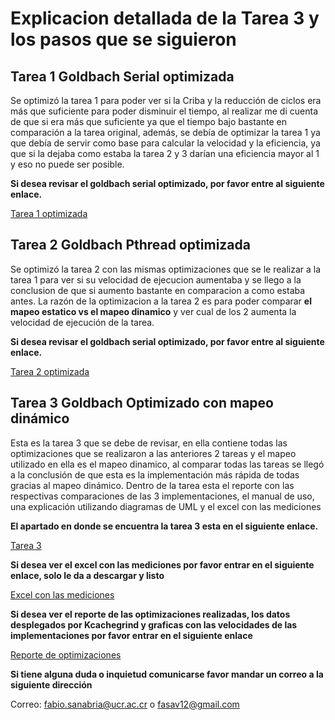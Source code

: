 # Explicacion detallada de la Tarea 3 y los pasos que se siguieron

## Tarea 1 Goldbach Serial optimizada

Se optimizó la tarea 1 para poder ver si la Criba y la reducción de ciclos era más que suficiente para poder disminuir el tiempo, al realizar me di cuenta de que si era más que suficiente ya que el tiempo bajo bastante en comparación a la tarea original, además, se debía de optimizar la tarea 1 ya que debía de servir como base para calcular la velocidad y la eficiencia, ya que si la dejaba como estaba la tarea 2 y 3 darían una eficiencia mayor al 1 y eso no puede ser posible.

 **Si desea revisar el goldbach serial optimizado, por favor entre al siguiente enlace.**

[Tarea 1 optimizada](https://github.com/FabioSanabria/concurrente22b-Fabio_Sanabria/tree/main/Tareas_Programadas/Tarea3_Optimizacion/Tarea1_Goldbach_serial_optimized)

## Tarea 2 Goldbach Pthread optimizada

Se optimizó la tarea 2 con las mismas optimizaciones que se le realizar a la tarea 1 para ver si su velocidad de ejecucion aumentaba y se llego a la conclusion de que si aumento bastante en comparacion a como estaba antes. La razón de la optimizacion a la tarea 2 es para poder comparar **el mapeo estatico vs el mapeo dinamico** y ver cual de los 2 aumenta la velocidad de ejecución de la tarea. 

**Si desea revisar el goldbach serial optimizado, por favor entre al siguiente enlace.** 

[Tarea 2 optimizada](https://github.com/FabioSanabria/concurrente22b-Fabio_Sanabria/tree/main/Tareas_Programadas/Tarea3_Optimizacion/Tarea2_Goldbach_pthread_optimized)

## Tarea 3 Goldbach Optimizado con mapeo dinámico

Esta es la tarea 3 que se debe de revisar, en ella contiene todas las optimizaciones que se realizaron a las anteriores 2 tareas y el mapeo utilizado en ella es el mapeo dinamico, al comparar todas las tareas se llegó a la conclusión de que esta es la implementación más rápida de todas gracias al mapeo dinámico. Dentro de la tarea esta el reporte con las respectivas comparaciones de las 3 implementaciones, el manual de uso, una explicación utilizando diagramas de UML y el excel con las mediciones

**El apartado en donde se encuentra la tarea 3 esta en el siguiente enlace.**

[Tarea 3](https://github.com/FabioSanabria/concurrente22b-Fabio_Sanabria/tree/main/Tareas_Programadas/Tarea3_Optimizacion/Tarea3_Goldbach_optimization)

**Si desea ver el excel con las mediciones por favor entrar en el siguiente enlace, solo le da a descargar y listo**

[Excel con las mediciones](https://github.com/FabioSanabria/concurrente22b-Fabio_Sanabria/blob/main/Tareas_Programadas/Tarea3_Optimizacion/Tarea3_Goldbach_optimization/design/perf_measure_tarea03.xlsx)

**Si desea ver el reporte de las optimizaciones realizadas, los datos desplegados por Kcachegrind y graficas con las velocidades de las implementaciones por favor entrar en el siguiente enlace**

[Reporte de optimizaciones](https://github.com/FabioSanabria/concurrente22b-Fabio_Sanabria/tree/main/Tareas_Programadas/Tarea3_Optimizacion/Tarea3_Goldbach_optimization/report)

**Si tiene alguna duda o inquietud comunicarse favor mandar un correo a la siguiente dirección**

Correo: fabio.sanabria@ucr.ac.cr o fasav12@gmail.com